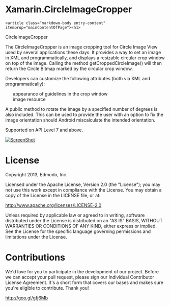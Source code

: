 Xamarin.CircleImageCropper
==========================



    <article class="markdown-body entry-content" itemprop="mainContentOfPage"><h1>
<a name="user-content-circleimagecropper" class="anchor" href="#circleimagecropper" aria-hidden="true"><span class="octicon octicon-link"></span></a>CircleImageCropper</h1>

<p>The CircleImageCropper is an image cropping tool for Circle Image View used by several applications these days. 
It provides a way to set an image in XML and programmatically, and displays a resizable circular crop window on top of the image. 
Calling the method getCroppedCircleImage() will then return the Circle Bitmap marked by the circular crop window.</p>

<p>Developers can customize the following attributes (both via XML and programmatically):</p>

<ul class="task-list">
<li>appearance of guidelines in the crop window</li>
<li>image resource</li>
</ul><p>A public method to rotate the image by a specified number of degrees is also included. This can be used to provide the user with an option to fix the image orientation should Android miscalculate the intended orientation.</p>

<p>Supported on API Level 7 and above.</p>

<p><a href="https://camo.githubusercontent.com/1deba47b95754ffdc4f6d8a6e7b7614ef40882ab/687474703a2f2f692e696d6775722e636f6d2f686e644d7a6d6d2e706e67" target="_blank"><img src="https://camo.githubusercontent.com/1deba47b95754ffdc4f6d8a6e7b7614ef40882ab/687474703a2f2f692e696d6775722e636f6d2f686e644d7a6d6d2e706e67" alt="ScreenShot" data-canonical-src="http://i.imgur.com/hndMzmm.png" style="max-width:100%;"></a></p>

<h1>
<a name="user-content-license" class="anchor" href="#license" aria-hidden="true"><span class="octicon octicon-link"></span></a>License</h1>

<p>Copyright 2013, Edmodo, Inc. </p>

<p>Licensed under the Apache License, Version 2.0 (the "License"); you may not use this work except in compliance with the License.
You may obtain a copy of the License in the LICENSE file, or at:</p>

<p><a href="http://www.apache.org/licenses/LICENSE-2.0">http://www.apache.org/licenses/LICENSE-2.0</a></p>

<p>Unless required by applicable law or agreed to in writing, software distributed under the License is distributed on an "AS IS" BASIS, WITHOUT WARRANTIES OR CONDITIONS OF ANY KIND, either express or implied. See the License for the specific language governing permissions and limitations under the License.</p>

<h1>
<a name="user-content-contributions" class="anchor" href="#contributions" aria-hidden="true"><span class="octicon octicon-link"></span></a>Contributions</h1>

<p>We'd love for you to participate in the development of our project. Before we can accept your pull request, please sign our Individual Contributor License Agreement. It's a short form that covers our bases and makes sure you're eligible to contribute. Thank you!</p>

<p><a href="http://goo.gl/gfj6Mb">http://goo.gl/gfj6Mb</a></p></article>
